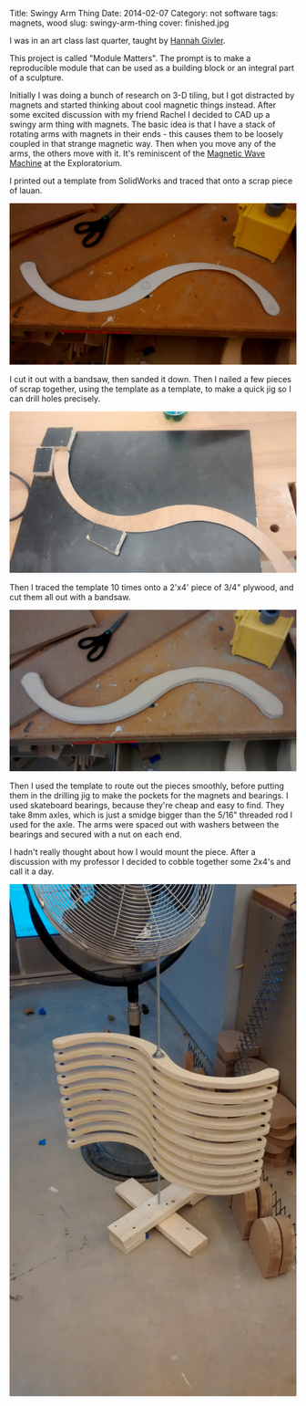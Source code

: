 Title: Swingy Arm Thing
Date: 2014-02-07
Category: not software
tags: magnets, wood
slug: swingy-arm-thing
cover: finished.jpg

I was in an art class last quarter, taught by [Hannah Givler](http://www.hannahgivler.com). 

This project is called "Module Matters". The prompt is to make a
reproducible module that can be used as a building block or an
integral part of a sculpture.

Initially I was doing a bunch of research on 3-D tiling, but I got distracted by
magnets and started thinking about cool magnetic things instead. After some
excited discussion with my friend Rachel I decided to CAD up a swingy arm thing
with magnets. The basic idea is that I have a stack of rotating arms
with magnets in their ends - this causes them to be loosely coupled in that
strange magnetic way. Then when you move any of the arms, the others move with
it. It's reminiscent of the
[Magnetic Wave Machine](http://exs.exploratorium.edu/exhibits/magnetic-wave-machine/)
at the Exploratorium.

I printed out a template from SolidWorks and traced that onto a scrap piece of lauan.

<img src="images/swingy-arm-thing/paper-template.jpg"/>

I cut it out with a bandsaw, then sanded it down.  Then I nailed a few
pieces of scrap together, using the template as a template, to make a
quick jig so I can drill holes precisely.

<img src="images/swingy-arm-thing/lauan-in-jig.jpg"/>

Then I traced the template 10 times onto a 2'x4' piece of 3/4" plywood, and cut
them all out with a bandsaw.

<img src="images/swingy-arm-thing/rough-cut.jpg"/>

Then I used the template to route out the pieces smoothly, before
putting them in the drilling jig to make the pockets for the magnets
and bearings.  I used skateboard bearings, because they're cheap and
easy to find. They take 8mm axles, which is just a smidge bigger than
the 5/16" threaded rod I used for the axle. The arms were spaced out
with washers between the bearings and secured with a nut on each end.

I hadn't really thought about how I would mount the piece. After a
discussion with my professor I decided to cobble together some 2x4's
and call it a day.

<img src="images/swingy-arm-thing/finished.jpg"/>
